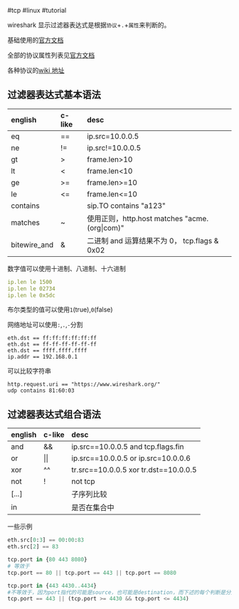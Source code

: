 
#tcp #linux #tutorial 

wireshark 显示过滤器表达式是根据`协议`+`.`+`属性`来判断的。

基础使用的[官方文档](https://wiki.wireshark.org/DisplayFilters)

全部的协议属性列表见[官方文档](https://www.wireshark.org/docs/dfref/)

各种协议的[wiki 地址](https://wiki.wireshark.org/ProtocolReference)

## 过滤器表达式基本语法

| english      | c-like | desc                                           |
| :----------- | :----- | :--------------------------------------------- |
| eq           | ==     | ip.src=10.0.0.5                                |
| ne           | !=     | ip.src!=10.0.0.5                               |
| gt           | >      | frame.len>10                                   |
| lt           | <      | frame.len<10                                   |
| ge           | >=     | frame.len>=10                                  |
| le           | <=     | frame.len<=10                                  |
| contains     |        | sip.TO contains "a123"                         |
| matches      | ~      | 使用正则，http.host matches "acme\.(org\|com)" |
| bitewire_and | &      | 二进制 and 运算结果不为 0， tcp.flags & 0x02   |

数字值可以使用十进制、八进制、十六进制

```yaml
ip.len le 1500
ip.len le 02734
ip.len le 0x5dc
```

布尔类型的值可以使用`1`(true),`0`(false)

网络地址可以使用`:`,`.`,`-`分割

```properties
eth.dst == ff:ff:ff:ff:ff:ff
eth.dst == ff-ff-ff-ff-ff-ff
eth.dst == ffff.ffff.ffff
ip.addr == 192.168.0.1
```

可以比较字符串

```properties
http.request.uri == "https://www.wireshark.org/"
udp contains 81:60:03
```

## 过滤器表达式组合语法

| english | c-like | desc                                  |
| :------ | :----- | :------------------------------------ |
| and     | &&     | ip.src==10.0.0.5 and tcp.flags.fin    |
| or      | \|\|   | ip.src==10.0.0.5 or ip.src=10.0.0.6   |
| xor     | ^^     | tr.src==10.0.0.5 xor tr.dst==10.0.0.5 |
| not     | !      | not tcp                               |
| [...]   |        | 子序列比较                            |
| in      |        | 是否在集合中                          |

一些示例

```python
eth.src[0:3] == 00:00:83
eth.src[2] == 83

tcp.port in {80 443 8080}
# 等效于
tcp.port == 80 || tcp.port == 443 || tcp.port == 8080

tcp.port in {443 4430..4434}
#不等效于，因为port指代的可能是source，也可能是destination，而下述的每个判断是分别进行的
tcp.port == 443 || (tcp.port >= 4430 && tcp.port <= 4434)
```
